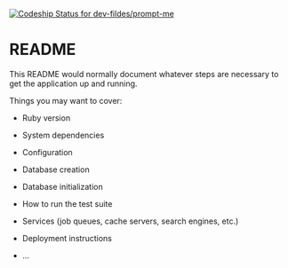 [![Codeship Status for dev-fildes/prompt-me](https://app.codeship.com/projects/fe343640-2e64-0138-39e6-3e5b37e0d631/status?branch=master)](https://app.codeship.com/projects/384848)

# README

This README would normally document whatever steps are necessary to get the
application up and running.

Things you may want to cover:

* Ruby version

* System dependencies

* Configuration

* Database creation

* Database initialization

* How to run the test suite

* Services (job queues, cache servers, search engines, etc.)

* Deployment instructions

* ...
